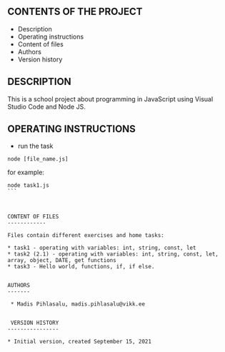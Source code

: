 CONTENTS OF THE PROJECT
---------------------

 * Description
 * Operating instructions
 * Content of files
 * Authors
 * Version history



DESCRIPTION
------------
This is a school project about programming in JavaScript using Visual Studio Code and Node JS.


OPERATING INSTRUCTIONS
----------------------

* run the task

```
node [file_name.js]

````

for example: 
````
node task1.js
```



CONTENT OF FILES
------------

Files contain different exercises and home tasks:

* task1 - operating with variables: int, string, const, let
* task2 (2.1) - operating with variables: int, string, const, let, array, object, DATE, get functions
* task3 - Hello world, functions, if, if else.


AUTHORS
-------

 * Madis Pihlasalu, madis.pihlasalu@vikk.ee


 VERSION HISTORY
----------------

* Initial version, created September 15, 2021


